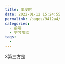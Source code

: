 ```yaml
---
title: 案发时
date: 2022-01-12 15:24:55
permalink: /pages/9412a4/
categories:
  - 前端
  - 学习笔记
tags:
  - 
---
```

3第三方是